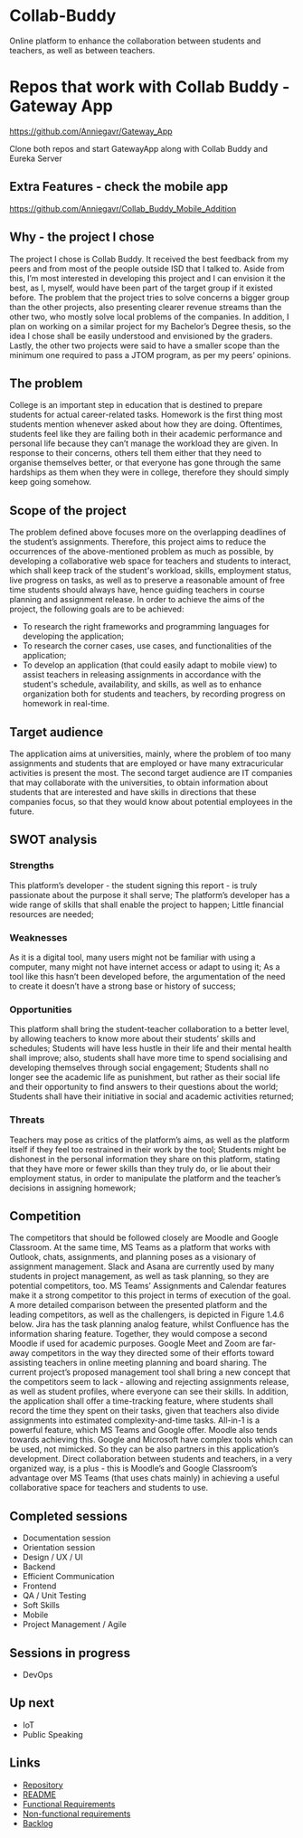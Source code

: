 # Collab-Buddy
Online platform to enhance the collaboration between students and teachers, as well as between teachers.

# Repos that work with Collab Buddy - Gateway App
https://github.com/Anniegavr/Gateway_App

Clone both repos and start GatewayApp along with Collab Buddy and Eureka Server

## Extra Features - check the mobile app
https://github.com/Anniegavr/Collab_Buddy_Mobile_Addition

## Why - the project I chose
  The project I chose is Collab Buddy. It received the best feedback from my peers and from most of the people outside ISD that I talked to. Aside from this, I’m most interested in developing this project and I can envision it the best, as I, myself, would have been part of the target group if it existed before. The problem that the project tries to solve concerns a bigger group than the other projects, also presenting clearer revenue streams than the other two, who mostly solve local problems of the companies. In addition, I plan on working on a similar project for my Bachelor’s Degree thesis, so the idea I chose shall be easily understood and envisioned by the graders. Lastly, the other two projects were said to have a smaller scope than the minimum one required to pass a JTOM program, as per my peers’ opinions.

## The problem
  College is an important step in education that is destined to prepare students for actual career-related tasks. Homework is the first thing most students mention whenever asked about how they are doing. Oftentimes, students feel like they are failing both in their academic performance and personal life because they can’t manage the workload they are given. In response to their concerns, others tell them either that they need to organise themselves better, or that everyone has gone through the same hardships as them when they were in college, therefore they should simply keep going somehow.
  
## Scope of the project
  The problem defined above focuses more on the overlapping deadlines of the student’s assignments. Therefore, this project aims to reduce the occurrences of the above-mentioned problem as much as possible, by developing a collaborative web space for teachers and students to interact, which shall keep track of the student's workload, skills, employment status, live progress on tasks, as well as to preserve a reasonable amount of free time students should always have, hence guiding teachers in course planning and assignment release.
	In order to achieve the aims of the project, the following goals are to be achieved:
- To research the right frameworks and programming languages for developing the application;
- To research the corner cases, use cases, and functionalities of the application;
- To develop an application (that could easily adapt to mobile view) to assist teachers in releasing assignments in accordance with the student's schedule, availability, and skills, as well as to enhance organization both for students and teachers, by recording progress on homework in real-time.

## Target audience
  The application aims at universities, mainly, where the problem of too many assignments and students that are employed or have many extracuricular activities is present the most. The second target audience are IT companies that may collaborate with the universities, to obtain information about students that are interested and have skills in directions that these companies focus, so that they would know about potential employees in the future.
  
## SWOT analysis
### Strengths
This platform’s developer - the student signing this report - is truly passionate about the purpose it shall serve;
The platform’s developer has a wide range of skills that shall enable the project to happen;
Little financial resources are needed;

### Weaknesses
As it is a digital tool, many users might not be familiar with using a computer, many might not have internet access or adapt to using it;
As a tool like this hasn’t been developed before, the argumentation of the need to create it doesn’t have a strong base or history of success;
	
### Opportunities
This platform shall bring the student-teacher collaboration to a better level, by allowing teachers to know more about their students’ skills and schedules;
Students will have less hustle in their life and their mental health shall improve; also, students shall have more time to spend socialising and developing themselves through social engagement;
Students shall no longer see the academic life as punishment, but rather as their social life and their opportunity to find answers to their questions about the world;
Students shall have their initiative in social and academic activities returned;

### Threats
Teachers may pose as critics of the platform’s aims, as well as the platform itself if they feel too restrained in their work by the tool;
Students might be dishonest in the personal information they share on this platform, stating that they have more or fewer skills than they truly do, or lie about their employment status, in order to manipulate the platform and the teacher’s decisions in assigning homework;

## Competition
  The competitors that should be followed closely are Moodle and Google Classroom. At the same time, MS Teams as a platform that works with Outlook, chats, assignments, and planning poses as a visionary of assignment management. Slack and Asana are currently used by many students in project management, as well as task planning, so they are potential competitors, too.
	MS Teams’ Assignments and Calendar features make it a strong competitor to this project in terms of execution of the goal. A more detailed comparison between the presented platform and the leading competitors, as well as the challengers, is depicted in Figure 1.4.6 below.
	Jira has the task planning analog feature, whilst Confluence has the information sharing feature. Together, they would compose a second Moodle if used for academic purposes. Google Meet and Zoom are far-away competitors in the way they directed some of their efforts toward assisting teachers in online meeting planning and board sharing.
	The current project’s proposed management tool shall bring a new concept that the competitors seem to lack - allowing and rejecting assignments release, as well as student profiles, where everyone can see their skills. In addition, the application shall offer a time-tracking feature, where students shall record the time they spent on their tasks, given that teachers also divide assignments into estimated complexity-and-time tasks.
  All-in-1 is a powerful feature, which MS Teams and Google offer. Moodle also tends towards achieving this. Google and Microsoft have complex tools which can be used, not mimicked. So they can be also partners in this application’s development. Direct collaboration between students and teachers, in a very organized way, is a plus - this is Moodle’s and Google Classroom’s advantage over MS Teams (that uses chats mainly) in achieving a useful collaborative space for teachers and students to use.

## Completed sessions
- Documentation session
- Orientation session
- Design / UX / UI
- Backend
- Efficient Communication
- Frontend
- QA / Unit Testing
- Soft Skills
- Mobile
- Project Management / Agile

## Sessions in progress
- DevOps

## Up next
- IoT
- Public Speaking

## Links
- [Repository](https://github.com/Anniegavr/Collab-Buddy)
- [README](https://github.com/Anniegavr/Collab-Buddy#readme)
- [Functional Requirements](https://github.com/Anniegavr/Collab-Buddy/wiki/Functional-Requirements)
- [Non-functional requirements](https://github.com/Anniegavr/Collab-Buddy/wiki/Non-functional-Requirements)
- [Backlog](https://github.com/users/Anniegavr/projects/2)

